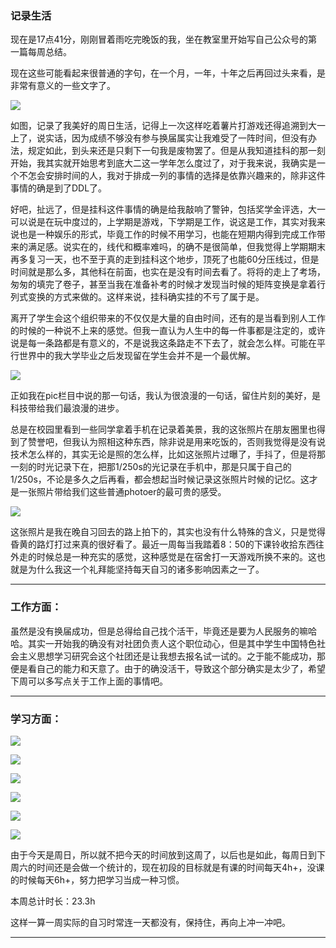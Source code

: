 ### 记录生活

现在是17点41分，刚刚冒着雨吃完晚饭的我，坐在教室里开始写自己公众号的第一篇每周总结。

现在这些可能看起来很普通的字句，在一个月，一年，十年之后再回过头来看，是非常有意义的一些文字了。

![](https://pic.imgdb.cn/item/61597cd82ab3f51d9106b8ed.jpg)

如图，记录了我美好的周日生活，记得上一次这样吃着薯片打游戏还得追溯到大一上了，说实话，因为成绩不够没有参与换届属实让我难受了一阵时间，但没有办法，规定如此，到头来还是只剩下一句我是废物罢了。但是从我知道挂科的那一刻开始，我其实就开始思考到底大二这一学年怎么度过了，对于我来说，我确实是一个不怎会安排时间的人，我对于排成一列的事情的选择是依靠兴趣来的，除非这件事情的确是到了DDL了。

​	好吧，扯远了，但是挂科这件事情的确是给我敲响了警钟，包括奖学金评选，大一可以说是在玩中度过的，上学期是游戏，下学期是工作，说这是工作，其实对我来说也是一种娱乐的形式，毕竟工作的时候不用学习，也能在短期内得到完成工作带来的满足感。说实在的，线代和概率难吗，的确不是很简单，但我觉得上学期期末再多复习一天，也不至于真的走到挂科这个地步，顶死了也能60分压线过，但是时间就是那么多，其他科在前面，也实在是没有时间去看了。将将的走上了考场，匆匆的填完了卷子，甚至当我在准备补考的时候才发现当时候的矩阵变换是拿着行列式变换的方式来做的。这样来说，挂科确实挂的不亏了属于是。

​	离开了学生会这个组织带来的不仅仅是大量的自由时间，还有的是当看到别人工作的时候的一种说不上来的感觉。但我一直认为人生中的每一件事都是注定的，或许说是每一条路都是有意义的，不是说我这条路走不下去了，就会怎么样。可能在平行世界中的我大学毕业之后发现留在学生会并不是一个最优解。

![](https://pic.imgdb.cn/item/61597fef2ab3f51d910b6980.jpg)

正如我在pic栏目中说的那一句话，我认为很浪漫的一句话，留住片刻的美好，是科技带给我们最浪漫的进步。

总是在校园里看到一些同学拿着手机在记录着美景，我的这张照片在朋友圈里也得到了赞誉吧，但我认为照相这种东西，除非说是用来吃饭的，否则我觉得是没有说技术怎么样的，其实无论是照的怎么样，比如这张照片过曝了，手抖了，但是将那一刻的时光记录下在，把那1/250s的光记录在手机中，那是只属于自己的1/250s，不论是多久之后再看，都会想起当时候记录这张照片时候的记忆。这才是一张照片带给我们这些普通photoer的最可贵的感受。



![](https://pic.imgdb.cn/item/615982fc2ab3f51d910fac4e.jpg)

这张照片是我在晚自习回去的路上拍下的，其实也没有什么特殊的含义，只是觉得昏黄的路灯打过来真的很好看了。最近一周每当我踏着8：50的下课铃收拾东西往外走的时候总是一种充实的感觉，这种感觉是在宿舍打一天游戏所换不来的。这也就是为什么我这一个礼拜能坚持每天自习的诸多影响因素之一了。

---

### 工作方面：

虽然是没有换届成功，但是总得给自己找个活干，毕竟还是要为人民服务的嘛哈哈。其实一开始我的确没有对社团负责人这个职位动心，但是其中学生中国特色社会主义思想学习研究会这个社团还是让我想去报名试一试的。之于能不能成功，那便是看自己的能力和天意了。由于的确没活干，导致这个部分确实是太少了，希望下周可以多写点关于工作上面的事情吧。

---

### 学习方面：



![](https://pic.imgdb.cn/item/615985012ab3f51d911299bb.jpg)

![](https://pic.imgdb.cn/item/615985102ab3f51d9112afbf.jpg)

![](https://pic.imgdb.cn/item/615985202ab3f51d9112c4ba.jpg)

![](https://pic.imgdb.cn/item/615985332ab3f51d9112df59.jpg)

![](https://pic.imgdb.cn/item/615985492ab3f51d9112fe93.jpg)

![](https://pic.imgdb.cn/item/6159855f2ab3f51d9113207f.jpg)

由于今天是周日，所以就不把今天的时间放到这周了，以后也是如此，每周日到下周六的时间还是会做一个统计的，现在初段的目标就是有课的时间每天4h+，没课的时候每天6h+，努力把学习当成一种习惯。

本周总计时长：23.3h	

这样一算一周实际的自习时常连一天都没有，保持住，再向上冲一冲吧。

---

